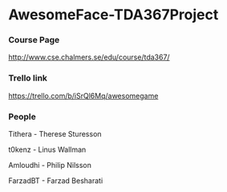 # AwesomeFace-TDA367Project
### Course Page
http://www.cse.chalmers.se/edu/course/tda367/

### Trello link
https://trello.com/b/iSrQl6Mq/awesomegame

### People

Tithera  - Therese Sturesson

t0kenz   - Linus Wallman

Amloudhi - Philip Nilsson

FarzadBT - Farzad Besharati
